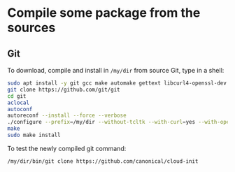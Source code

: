 # Compile some package from the sources

## Git
To download, compile and install in ```/my/dir``` from source Git, type in a shell:
```bash
sudo apt install -y git gcc make automake gettext libcurl4-openssl-dev libssl-dev 
git clone https://github.com/git/git
cd git
aclocal
autoconf
autoreconf --install --force --verbose
./configure --prefix=/my/dir --without-tcltk --with-curl=yes --with-openssl=yes --with-expat=yes
make
sudo make install
```
To test the newly compiled git command:
```
/my/dir/bin/git clone https://github.com/canonical/cloud-init
```
